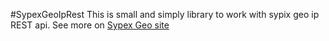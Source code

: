 #SypexGeoIpRest
This is small and simply library to work with sypix geo ip REST api.
See more on [Sypex Geo site](https://sypexgeo.net/ru/api/)




